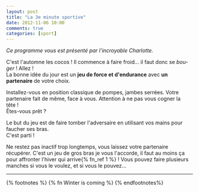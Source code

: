 ```yaml
---
layout: post
title: "La 3e minute sportive"
date: 2012-11-06 10:00
comments: true
categories: [sport]
---
```

_Ce programme vous est présenté par l'incroyable Charlotte._

C'est l'automne les cocos&nbsp;! Il commence à faire froid... il faut donc se _bou-ger_&nbsp;! Allez&nbsp;!  
La bonne idée du jour est un __jeu de force et d'endurance__ avec __un partenaire__ de votre choix.

Installez-vous en position classique de pompes, jambes serrées.
Votre partenaire fait de même, face à vous. Attention à ne pas vous cogner la tête&nbsp;!  
Êtes-vous prêt&nbsp;?

Le but du jeu est de faire tomber l'adversaire en utilisant vos mains pour faucher ses bras.  
C'est parti&nbsp;!

Ne restez pas inactif trop longtemps, vous laissez votre partenaire récupérer.
C'est un jeu de gros bras je vous l'accorde, il faut au moins ça pour affronter l'hiver qui arrive{% fn_ref 1 %}&nbsp;!
Vous pouvez faire plusieurs manches si vous le voulez, et si vous le pouvez...

***

{% footnotes %}
  {% fn Winter is coming %}
{% endfootnotes%}
